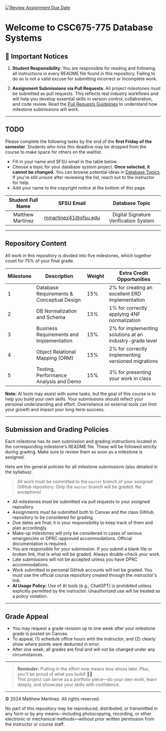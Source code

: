 [![Review Assignment Due Date](https://classroom.github.com/assets/deadline-readme-button-22041afd0340ce965d47ae6ef1cefeee28c7c493a6346c4f15d667ab976d596c.svg)](https://classroom.github.com/a/3FcUUoYZ)
# Welcome to CSC675-775 Database Systems

## 📌 Important Notices

1. **Student Responsibility**: You are responsible for reading and following all instructions in every README file found in this repository. Failing to do so is not a valid excuse for submitting incorrect or incomplete work.

2. **Assignment Submissions via Pull Requests**: All project milestones must be submitted as pull requests. This reflects real industry workflows and will help you develop essential skills in version control, collaboration, and code review. Read the [Pull Requests Guidelines](pull_request_guide.md) to understand how milestone submissions will work.

---

## TODO

Please complete the following tasks by the end of the **first Friday of the semester**. Students who miss this deadline may be dropped from the course to make space for others on the waitlist.

- Fill in your name and SFSU email in the table below.
- Choose a topic for your database system project. **Once selected, it cannot be changed.** You can browse potential ideas in [Database Topics](milestones/res/TOPICS.md). If you're still unsure after reviewing the list, reach out to the instructor for help.
- Add your name to the copyright notice at the bottom of this page.

| Student Full Name       | SFSU Email              |                              Database Topic                               |
|:-----------------------:|:-----------------------:|:-------------------------------------------------------------------------:|
| Matthew Martinez        | mmartinez41@sfsu.edu    |                          Digital Signature Verification System            |

---

## Repository Content

All work in this repository is divided into five milestones, which together count for 75% of your final grade.

| Milestone | Description                               | Weight | Extra Credit Opportunities                               |
|-----------|-------------------------------------------|--------|----------------------------------------------------------|
| 1         | Database Requirements & Conceptual Design | 15%    | 2% for creating an excellent ERD implementation          |
| 2         | DB Normalization and Schema               | 15%    | 1% for correctly applying 4NF normalization              |
| 3         | Business Requirements and Implementation  | 15%    | 2% for implementing solutions at an industry-grade level |
| 4         | Object Relational Mapping (ORM)           | 15%    | 2% for correctly implementing versioned migrations       |
| 5         | Testing, Performance Analysis and Demo    | 15%    | 3% for presenting your work in class                     |

**Note:** AI tools may assist with some tasks, but the goal of this course is to help you build your own skills. Your submissions should reflect your personal understanding and effort. Overreliance on external tools can limit your growth and impact your long-term success.

---

## Submission and Grading Policies

Each milestone has its own submission and grading instructions located in the corresponding milestone's README file. These will be followed strictly during grading. Make sure to review them as soon as a milestone is assigned.

Here are the general policies for all milestone submissions (also detailed in the syllabus):

> All work must be committed to the `master` branch of your assigned GitHub repository. Only the `master` branch will be graded. No exceptions!

- All milestones must be submitted via pull requests to your assigned repository.
- Assignments must be submitted both to Canvas and the class GitHub repository to be considered for grading.
- Due dates are final; it is your responsibility to keep track of them and plan accordingly.
- Make-up milestones will only be considered in cases of serious emergencies or DPRC-approved accommodations. Official documentation is required.
- You are responsible for your submission. If you submit a blank file or broken link, that is what will be graded. Always double-check your work.
- Late submissions will not be accepted unless you have DPRC accommodations.
- Work submitted to personal GitHub accounts will not be graded. You must use the official course repository created through the instructor's link.
- **AI Usage Policy:** Use of AI tools (e.g., ChatGPT) is prohibited unless explicitly permitted by the instructor. Unauthorized use will be treated as a policy violation.

---

## Grade Appeal

- You may request a grade revision up to one week after your milestone grade is posted on Canvas.
- To appeal, (1) schedule office hours with the instructor, and (2) clearly show where points were deducted in error.
- After one week, all grades are final and will not be changed under any circumstances.

---

> **Reminder:** Putting in the effort now means less stress later. Plus, you'll be proud of what you build! 🚀😎  
> This project can serve as a portfolio piece—do your own work, learn deeply, and showcase your skills with confidence.

---

© 2024 Matthew Martinez. All rights reserved.

No part of this repository may be reproduced, distributed, or transmitted in any form or by any means—including photocopying, recording, or other electronic or mechanical methods—without prior written permission from the instructor or course staff.
